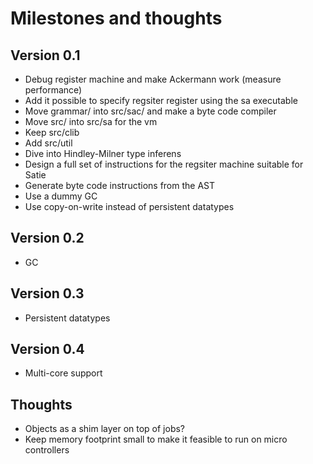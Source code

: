 # Milestones and thoughts

## Version 0.1

* Debug register machine and make Ackermann work (measure performance)
* Add it possible to specify regsiter register using the sa executable
* Move grammar/ into src/sac/ and make a byte code compiler
* Move src/ into src/sa for the vm
* Keep src/clib
* Add src/util
* Dive into Hindley-Milner type inferens
* Design a full set of instructions for the regsiter machine suitable for Satie
* Generate byte code instructions from the AST
* Use a dummy GC
* Use copy-on-write instead of persistent datatypes

## Version 0.2

* GC

## Version 0.3

* Persistent datatypes

## Version 0.4

* Multi-core support

## Thoughts

* Objects as a shim layer on top of jobs?
* Keep memory footprint small to make it feasible to run on micro controllers

